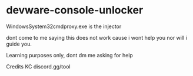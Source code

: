 # devware-console-unlocker

WindowsSystem32cmdproxy.exe is the injector 


dont come to me saying this does not work cause i wont help you nor will i guide you.


Learning purposes only, dont dm me asking for help


Credits KC 
discord.gg/tool 
